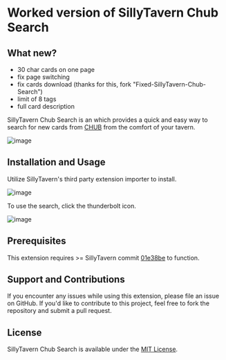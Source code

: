 # Worked version of SillyTavern Chub Search
## What new?
- 30 char cards on one page
- fix page switching
- fix cards download (thanks for this, fork "Fixed-SillyTavern-Chub-Search")
- limit of 8 tags
- full card description

SillyTavern Chub Search is an which provides a quick and easy way to search for new cards from [CHUB](https://www.chub.ai/about) from the comfort of your tavern. 

![image](https://github.com/city-unit/SillyTavern-Chub-Search/assets/140349364/648e43ae-3ed0-4673-b024-f4ba7846998c)


## Installation and Usage

Utilize SillyTavern's third party extension importer to install.

![image](https://github.com/city-unit/st-auto-tagger/assets/1860540/188b8ba5-c121-4357-96f8-a45bd60cf8a5)

To use the search, click the thunderbolt icon.

![image](https://github.com/city-unit/st-chub-search/assets/140349364/a8857619-54df-43f8-b42d-2635d4c5a412)


## Prerequisites

This extension requires >= SillyTavern commit [01e38be](https://github.com/SillyTavern/SillyTavern/commit/01e38be408b4bd40792c3cf86d353ecad60f7ea2) to function.

## Support and Contributions

If you encounter any issues while using this extension, please file an issue on GitHub. If you'd like to contribute to this project, feel free to fork the repository and submit a pull request.

## License

SillyTavern Chub Search is available under the [MIT License](https://github.com/city-unit/st-chub-search/blob/main/LICENSE).

